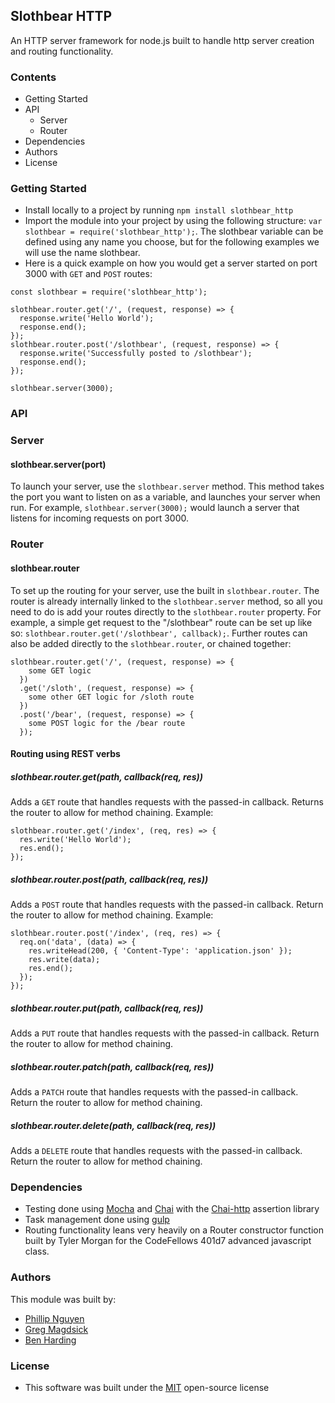 ## Slothbear HTTP
An HTTP server framework for node.js built to handle http server creation and routing functionality.

### Contents
* Getting Started
* API
  * Server
  * Router
* Dependencies
* Authors
* License

### Getting Started
* Install locally to a project by running ` npm install slothbear_http `
* Import the module into your project by using the following structure: ` var slothbear = require('slothbear_http'); `.  The slothbear variable can be defined using any name you choose, but for the following examples we will use the name slothbear.
* Here is a quick example on how you would get a server started on port 3000 with ` GET ` and ` POST ` routes:
```
const slothbear = require('slothbear_http');

slothbear.router.get('/', (request, response) => {
  response.write('Hello World');
  response.end();
});
slothbear.router.post('/slothbear', (request, response) => {
  response.write('Successfully posted to /slothbear');
  response.end();
});

slothbear.server(3000);
```

### API

### Server
#### slothbear.server(port)
To launch your server, use the ` slothbear.server ` method.  This method takes the port you want to listen on as a variable, and launches your server when run.  For example, ` slothbear.server(3000); ` would launch a server that listens for incoming requests on port 3000.

### Router
#### slothbear.router
To set up the routing for your server, use the built in ` slothbear.router `.  The router is already internally linked to the ` slothbear.server ` method, so all you need to do is add your routes directly to the ` slothbear.router ` property.  For example, a simple get request to the "/slothbear" route can be set up like so: ` slothbear.router.get('/slothbear', callback); `.  Further routes can also be added directly to the ` slothbear.router `, or chained together:  
```
slothbear.router.get('/', (request, response) => {
    some GET logic
  })
  .get('/sloth', (request, response) => {
    some other GET logic for /sloth route
  })
  .post('/bear', (request, response) => {
    some POST logic for the /bear route
  });
```

#### Routing using REST verbs
##### slothbear.router.get(path, callback(req, res))
Adds a ```GET``` route that handles requests with the passed-in callback. Returns the router to allow for method chaining. Example:
```
slothbear.router.get('/index', (req, res) => {
  res.write('Hello World');
  res.end();
});
```

##### slothbear.router.post(path, callback(req, res))
Adds a ```POST``` route that handles requests with the passed-in callback. Return the router to allow for method chaining. Example:
```
slothbear.router.post('/index', (req, res) => {
  req.on('data', (data) => {
    res.writeHead(200, { 'Content-Type': 'application.json' });
    res.write(data);
    res.end();
  });
});
```

##### slothbear.router.put(path, callback(req, res))
Adds a ```PUT``` route that handles requests with the passed-in callback. Return the router to allow for method chaining.
##### slothbear.router.patch(path, callback(req, res))
Adds a ```PATCH``` route that handles requests with the passed-in callback. Return the router to allow for method chaining.
##### slothbear.router.delete(path, callback(req, res))
Adds a ```DELETE``` route that handles requests with the passed-in callback. Return the router to allow for method chaining.

### Dependencies
* Testing done using [Mocha](https://github.com/mochajs/mocha) and [Chai](https://github.com/chaijs/chai) with the [Chai-http](https://github.com/chaijs/chai-http) assertion library
* Task management done using [gulp](https://github.com/gulpjs/gulp)
* Routing functionality leans very heavily on a Router constructor function built by Tyler Morgan for the CodeFellows 401d7 advanced javascript class.

### Authors
This module was built by:
* [Phillip Nguyen](https://github.com/philmein23)
* [Greg Magdsick](https://github.com/gregmagdsick)
* [Ben Harding](https://github.com/bharding2)

### License
* This software was built under the [MIT](https://opensource.org/licenses/MIT) open-source license
